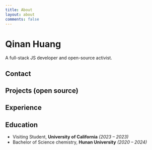 ```yaml
---
title: About
layout: about
comments: false
---
```

# Qinan Huang

A full-stack JS developer and open-source activist.

## Contact



## Projects (open source)



##  Experience



## Education

- Visiting Student, **University of California** *(2023 – 2023)*
- Bachelor of Science chemistry, **Hunan University** *(2020 – 2024)*
